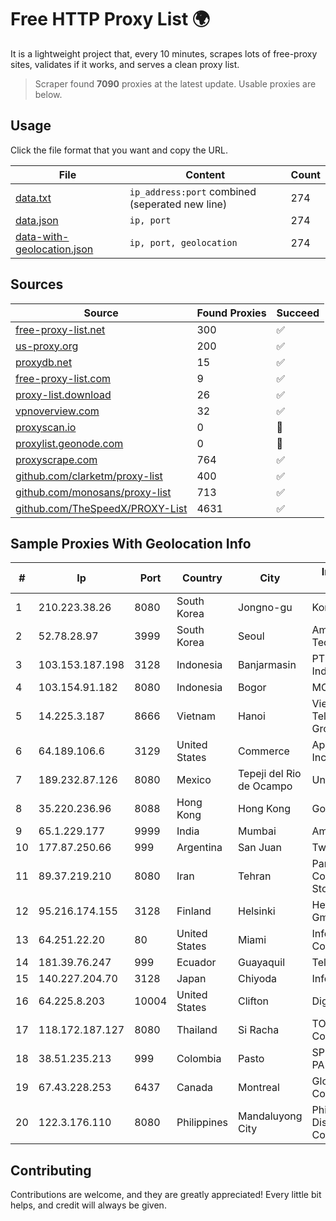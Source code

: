 
# Free HTTP Proxy List 🌍

It is a lightweight project that, every 10 minutes, scrapes lots of free-proxy sites, validates if it works, and serves a clean proxy list.


> Scraper found **7090** proxies at the latest update. Usable proxies are below.

## Usage

Click the file format that you want and copy the URL.


|File|Content|Count|
|----|-------|-----|
|[data.txt](https://raw.githubusercontent.com/themiralay/Proxy-List-World/master/data.txt)|`ip_address:port` combined (seperated new line)|274|
|[data.json](https://raw.githubusercontent.com/themiralay/Proxy-List-World/master/data.json)|`ip, port`|274|
|[data-with-geolocation.json](https://raw.githubusercontent.com/themiralay/Proxy-List-World/master/data-with-geolocation.json)|`ip, port, geolocation`|274|

## Sources

|Source|Found Proxies|Succeed|
|------|-------------|-------|
|[free-proxy-list.net](https://free-proxy-list.net)|300|✅|
|[us-proxy.org](https://www.us-proxy.org)|200|✅|
|[proxydb.net](http://proxydb.net)|15|✅|
|[free-proxy-list.com](https://free-proxy-list.com/?page=&port=&type%5B%5D=http&type%5B%5D=https&up_time=0&search=Search)|9|✅|
|[proxy-list.download](https://www.proxy-list.download/HTTP)|26|✅|
|[vpnoverview.com](https://vpnoverview.com/privacy/anonymous-browsing/free-proxy-servers)|32|✅|
|[proxyscan.io](https://www.proxyscan.io)|0|🚫|
|[proxylist.geonode.com](https://proxylist.geonode.com/api/proxy-list?limit=300&page=1&sort_by=lastChecked&sort_type=desc&protocols=http,https)|0|🚫|
|[proxyscrape.com](https://api.proxyscrape.com/v2/?request=displayproxies&protocol=http&timeout=10000&country=all&ssl=all&anonymity=all)|764|✅|
|[github.com/clarketm/proxy-list](https://raw.githubusercontent.com/clarketm/proxy-list/master/proxy-list-raw.txt)|400|✅|
|[github.com/monosans/proxy-list](https://raw.githubusercontent.com/monosans/proxy-list/main/proxies/http.txt)|713|✅|
|[github.com/TheSpeedX/PROXY-List](https://raw.githubusercontent.com/TheSpeedX/PROXY-List/master/http.txt)|4631|✅|


## Sample Proxies With Geolocation Info

|#|Ip|Port|Country|City|Internet Service Provider|
|-|--|----|-------|----|-------------------------|
|1|210.223.38.26|8080|South Korea|Jongno-gu|Korea Telecom|
|2|52.78.28.97|3999|South Korea|Seoul|Amazon Technologies Inc.|
|3|103.153.187.198|3128|Indonesia|Banjarmasin|PT. Fiber Networks Indonesia|
|4|103.154.91.182|8080|Indonesia|Bogor|MORATELINDONAP|
|5|14.225.3.187|8666|Vietnam|Hanoi|Vietnam Posts and Telecommunications Group|
|6|64.189.106.6|3129|United States|Commerce|Apogee Telecom Inc.|
|7|189.232.87.126|8080|Mexico|Tepeji del Rio de Ocampo|Uninet S.A. de C.V.|
|8|35.220.236.96|8088|Hong Kong|Hong Kong|Google LLC|
|9|65.1.229.177|9999|India|Mumbai|Amazon.com|
|10|177.87.250.66|999|Argentina|San Juan|Twainsat SRL|
|11|89.37.219.210|8080|Iran|Tehran|Parvaresh Dadeha Co. Private Joint Stock|
|12|95.216.174.155|3128|Finland|Helsinki|Hetzner Online GmbH|
|13|64.251.22.20|80|United States|Miami|Infolink Global Corporation|
|14|181.39.76.247|999|Ecuador|Guayaquil|Telconet S.A|
|15|140.227.204.70|3128|Japan|Chiyoda|InfoSphere|
|16|64.225.8.203|10004|United States|Clifton|DigitalOcean, LLC|
|17|118.172.187.127|8080|Thailand|Si Racha|TOT Public Company Limited|
|18|38.51.235.213|999|Colombia|Pasto|SP SISTEMAS PALACIOS LTDA|
|19|67.43.228.253|6437|Canada|Montreal|GloboTech Communications|
|20|122.3.176.110|8080|Philippines|Mandaluyong City|Philippine Long Distance Telephone Co.|



## Contributing

Contributions are welcome, and they are greatly appreciated! Every
little bit helps, and credit will always be given.

